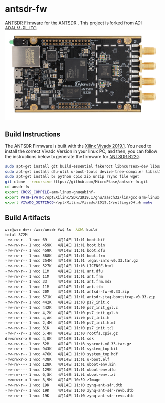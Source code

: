 # antsdr-fw
[ANTSDR Firmware](https://github.com/MicroPhase/antsdr-fw) for the [ANTSDR](https://item.taobao.com/item.htm?spm=a230r.1.14.16.34e21142YIlxqx&id=647986963313&ns=1&abbucket=2#detail) .
This project is forked from ADI [ADALM-PLUTO ](https://github.com/analogdevicesinc/plutosdr-fw) ![ANTSDR](./images/ANTSDR.png)
## Build Instructions<br> 
The ANTSDR Firmware is built with the [Xilinx Vivado 2019.1](https://www.xilinx.com/member/forms/download/xef-vivado.html?filename=Xilinx_Vivado_SDK_Web_2019.1_0524_1430_Lin64.bin). You need to install the correct Vivado Version in your linux PC, and then, you can follow the instructions below to generate the firmware for [ANTSDR B220](https://item.taobao.com/item.htm?spm=a230r.1.14.16.34e21142YIlxqx&id=647986963313&ns=1&abbucket=2#detail).
```bash
sudo apt-get install git build-essential fakeroot libncurses5-dev libssl-dev ccache 
sudo apt-get install dfu-util u-boot-tools device-tree-compiler libssl1.0-dev mtools
sudo apt-get install bc python cpio zip unzip rsync file wget 
git clone --recursive https://github.com/MicroPhase/antsdr-fw.git 
cd ansdr-fw 
export CROSS_COMPILE=arm-linux-gnueabihf- 
export PATH=$PATH:/opt/Xilinx/SDK/2019.1/gnu/aarch32/lin/gcc-arm-linux-gnueabi/bin 
export VIVADO_SETTINGS=/opt/Xilinx/Vivado/2019.1/settings64.sh make
```
## Build Artifacts 
```bash 
wcc@wcc-dev:~/wcc/ansdr-fw$ ls -AGhl build 
total 372M 
-rw-rw-r-- 1 wcc 69     4月14日 11:01 boot.bif 
-rw-rw-r-- 1 wcc 459K   4月14日 11:01 boot.bin 
-rw-rw-r-- 1 wcc 459K   4月14日 11:01 boot.dfu 
-rw-rw-r-- 1 wcc 588K   4月14日 11:01 boot.frm 
-rw-rw-r-- 1 wcc 254M   4月14日 11:01 legal-info-v0.33.tar.gz 
-rw-rw-r-- 1 wcc 527K   4月14日 11:03 LICENSE.html 
-rw-rw-r-- 1 wcc 11M    4月14日 11:01 ant.dfu 
-rw-rw-r-- 1 wcc 11M    4月14日 11:01 ant.frm 
-rw-rw-r-- 1 wcc 33     4月14日 11:01 ant.frm.md5 
-rw-rw-r-- 1 wcc 11M    4月14日 11:01 ant.itb 
-rw-rw-r-- 1 wcc 20M    4月14日 11:01 antsdr-fw-v0.33.zip 
-rw-rw-r-- 1 wcc 571K   4月14日 11:01 antsdr-jtag-bootstrap-v0.33.zip 
-rw-rw-r-- 1 wcc 442K   4月14日 11:00 ps7_init.c 
-rw-rw-r-- 1 wcc 442K   4月14日 11:00 ps7_init_gpl.c
-rw-rw-r-- 1 wcc 4,2K   4月14日 11:00 ps7_init_gpl.h 
-rw-rw-r-- 1 wcc 4,8K   4月14日 11:00 ps7_init.h
-rw-rw-r-- 1 wcc 2,4M   4月14日 11:00 ps7_init.html 
-rw-rw-r-- 1 wcc 31K    4月14日 11:00 ps7_init.tcl 
-rw-r--r-- 1 wcc 5,4M   4月14日 11:00 rootfs.cpio.gz 
drwxrwxr-x 6 wcc 4,0K   4月14日 11:01 sdk 
-rw-rw-r-- 1 wcc 52M    4月14日 11:03 sysroot-v0.33.tar.gz 
-rw-rw-r-- 1 wcc 943K   4月14日 11:01 system_top.bit 
-rw-rw-r-- 1 wcc 476K   4月14日 11:00 system_top.hdf 
-rwxrwxr-x 1 wcc 438K   4月14日 11:01 u-boot.elf 
-rw-rw---- 1 wcc 128K   4月14日 11:01 uboot-env.bin 
-rw-rw---- 1 wcc 129K   4月14日 11:01 uboot-env.dfu 
-rw-rw-r-- 1 wcc 6,5K   4月14日 11:01 uboot-env.txt 
-rwxrwxr-x 1 wcc 3,9M   4月14日 10:59 zImage 
-rw-rw-r-- 1 wcc 19K    4月14日 11:00 zynq-ant-sdr.dtb 
-rw-rw-r-- 1 wcc 19K    4月14日 11:00 zynq-ant-sdr-revb.dtb 
-rw-rw-r-- 1 wcc 19K    4月14日 11:00 zynq-ant-sdr-revc.dtb
 ```


